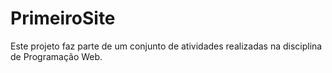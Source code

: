 # PrimeiroSite
Este projeto faz parte de um conjunto de atividades realizadas na disciplina de Programação Web.
